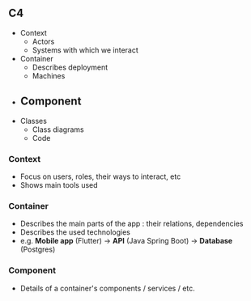 ## C4
- Context
	- Actors
	- Systems with which we interact
- Container
	- Describes deployment
	- Machines
- Component
	- 
- Classes
	- Class diagrams
	- Code

### Context
- Focus on users, roles, their ways to interact, etc
- Shows main tools used

### Container
- Describes the main parts of the app : their relations, dependencies
- Describes the used technologies
- e.g. **Mobile app** (Flutter) -> **API** (Java Spring Boot) -> **Database** (Postgres)

### Component
- Details of a container's components / services / etc.

